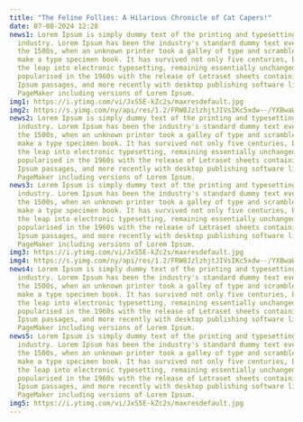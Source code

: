 ```yaml
---
title: "The Feline Follies: A Hilarious Chronicle of Cat Capers!"
date: 07-08-2024 12:28
news1: Lorem Ipsum is simply dummy text of the printing and typesetting
  industry. Lorem Ipsum has been the industry's standard dummy text ever since
  the 1500s, when an unknown printer took a galley of type and scrambled it to
  make a type specimen book. It has survived not only five centuries, but also
  the leap into electronic typesetting, remaining essentially unchanged. It was
  popularised in the 1960s with the release of Letraset sheets containing Lorem
  Ipsum passages, and more recently with desktop publishing software like Aldus
  PageMaker including versions of Lorem Ipsum.
img1: https://i.ytimg.com/vi/JxS5E-kZc2s/maxresdefault.jpg
img2: https://s.yimg.com/ny/api/res/1.2/FRW8JzlzhjtJIVsIKc5xdw--/YXBwaWQ9aGlnaGxhbmRlcjt3PTEwMDA7aD03NTA-/https://media.zenfs.com/en_US/News/BGR_News/funny-cat.jpg
news2: Lorem Ipsum is simply dummy text of the printing and typesetting
  industry. Lorem Ipsum has been the industry's standard dummy text ever since
  the 1500s, when an unknown printer took a galley of type and scrambled it to
  make a type specimen book. It has survived not only five centuries, but also
  the leap into electronic typesetting, remaining essentially unchanged. It was
  popularised in the 1960s with the release of Letraset sheets containing Lorem
  Ipsum passages, and more recently with desktop publishing software like Aldus
  PageMaker including versions of Lorem Ipsum.
news3: Lorem Ipsum is simply dummy text of the printing and typesetting
  industry. Lorem Ipsum has been the industry's standard dummy text ever since
  the 1500s, when an unknown printer took a galley of type and scrambled it to
  make a type specimen book. It has survived not only five centuries, but also
  the leap into electronic typesetting, remaining essentially unchanged. It was
  popularised in the 1960s with the release of Letraset sheets containing Lorem
  Ipsum passages, and more recently with desktop publishing software like Aldus
  PageMaker including versions of Lorem Ipsum.
img3: https://i.ytimg.com/vi/JxS5E-kZc2s/maxresdefault.jpg
img4: https://s.yimg.com/ny/api/res/1.2/FRW8JzlzhjtJIVsIKc5xdw--/YXBwaWQ9aGlnaGxhbmRlcjt3PTEwMDA7aD03NTA-/https://media.zenfs.com/en_US/News/BGR_News/funny-cat.jpg
news4: Lorem Ipsum is simply dummy text of the printing and typesetting
  industry. Lorem Ipsum has been the industry's standard dummy text ever since
  the 1500s, when an unknown printer took a galley of type and scrambled it to
  make a type specimen book. It has survived not only five centuries, but also
  the leap into electronic typesetting, remaining essentially unchanged. It was
  popularised in the 1960s with the release of Letraset sheets containing Lorem
  Ipsum passages, and more recently with desktop publishing software like Aldus
  PageMaker including versions of Lorem Ipsum.
news5: Lorem Ipsum is simply dummy text of the printing and typesetting
  industry. Lorem Ipsum has been the industry's standard dummy text ever since
  the 1500s, when an unknown printer took a galley of type and scrambled it to
  make a type specimen book. It has survived not only five centuries, but also
  the leap into electronic typesetting, remaining essentially unchanged. It was
  popularised in the 1960s with the release of Letraset sheets containing Lorem
  Ipsum passages, and more recently with desktop publishing software like Aldus
  PageMaker including versions of Lorem Ipsum.
img5: https://i.ytimg.com/vi/JxS5E-kZc2s/maxresdefault.jpg
---
```

